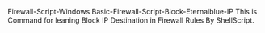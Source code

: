 Firewall-Script-Windows
	Basic-Firewall-Script-Block-Eternalblue-IP
	  This is Command for leaning Block IP Destination in Firewall Rules By ShellScript.

